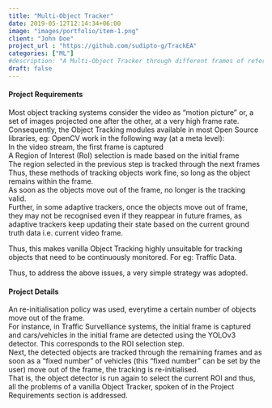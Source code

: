 ```yaml
---
title: "Multi-Object Tracker"
date: 2019-05-12T12:14:34+06:00
image: "images/portfolio/item-1.png"
client: "John Doe"
project_url : "https://github.com/sudipto-g/TrackEA"
categories: ["ML"]
#description: "A Multi-Object Tracker through different frames of reference"
draft: false
---
```


#### Project Requirements

Most object tracking systems consider the video as “motion picture” or, a set of images projected one after the other, at a very high frame rate.  
Consequently, the Object Tracking modules available in most Open Source libraries, eg: OpenCV work in the following way (at a meta level):  
In the video stream, the first frame is captured  
A Region of Interest (RoI) selection is made based on the initial frame  
The region selected in the previous step is tracked through the next frames  
Thus, these methods of tracking objects work fine, so long as the object remains within the frame.  
As soon as the objects move out of the frame, no longer is the tracking valid.  
Further, in some adaptive trackers, once the objects move out of frame, they may not be recognised even if they reappear in future frames, as adaptive trackers keep updating their state based on the current ground truth data i.e. current video frame.  

Thus, this makes vanilla Object Tracking highly unsuitable for tracking objects that need to be continuously monitored. For eg: Traffic Data.  

Thus, to address the above issues, a very simple strategy was adopted.  


#### Project Details

An re-initialisation policy was used, everytime a certain number of objects move out of the frame.  
For instance, in Traffic Survelliance systems, the initial frame is captured and cars/vehicles in the initial frame are detected using the YOLOv3 detector. This corresponds to the ROI selection step.  
Next, the detected objects are tracked through the remaining frames and as soon as a “fixed number” of vehicles (this “fixed number” can be set by the user) move out of the frame, the tracking is re-initialised.  
That is, the object detector is run again to select the current ROI and thus, all the problems of a vanilla Object Tracker, spoken of in the Project Requirements section is addressed.  
